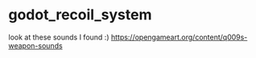 # godot_recoil_system
look at these sounds I found :) https://opengameart.org/content/q009s-weapon-sounds
